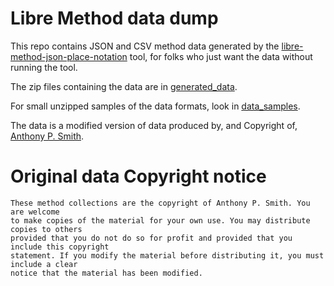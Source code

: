 # Libre Method data dump
This repo contains JSON and CSV method data generated by the [libre-method-json-place-notation](https://github.com/alexhunsley/libre-method-json-place-notation) tool, for folks who just want the data without running the tool.

The zip files containing the data are in [generated_data](generated_data/).

For small unzipped samples of the data formats, look in [data_samples](data_samples/).

The data is a modified version of data produced by, and Copyright of, [Anthony P. Smith](http://www.methods.org.uk).

# Original data Copyright notice

```
These method collections are the copyright of Anthony P. Smith. You are welcome
to make copies of the material for your own use. You may distribute copies to others
provided that you do not do so for profit and provided that you include this copyright
statement. If you modify the material before distributing it, you must include a clear
notice that the material has been modified.
```
